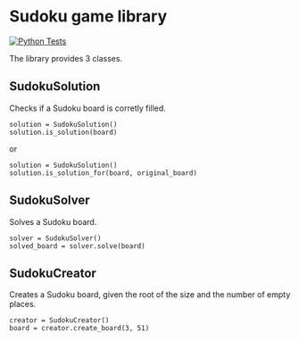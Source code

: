 # Sudoku game library

[![Python Tests](https://github.com/tfbica/Sudoku/actions/workflows/python_tests.yml/badge.svg)](https://github.com/tfbica/Sudoku/actions/workflows/python_tests.yml)

The library provides 3 classes.

## SudokuSolution

Checks if a Sudoku board is corretly filled.

```
solution = SudokuSolution()
solution.is_solution(board)
```

or

```
solution = SudokuSolution()
solution.is_solution_for(board, original_board)
```

## SudokuSolver

Solves a Sudoku board.

```
solver = SudokuSolver()
solved_board = solver.solve(board)
```

## SudokuCreator

Creates a Sudoku board, given the root of the size and the number of empty places.

```
creator = SudokuCreator()
board = creator.create_board(3, 51)
```
